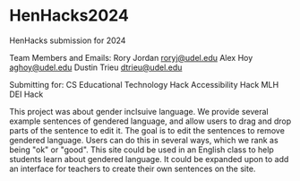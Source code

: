 # HenHacks2024
HenHacks submission for 2024

Team Members and Emails:
Rory Jordan roryj@udel.edu
Alex Hoy aghoy@udel.edu
Dustin Trieu dtrieu@udel.edu

Submitting for:
CS Educational Technology Hack
Accessibility Hack
MLH DEI Hack

This project was about gender inclsuive language. 
We provide several example sentences of gendered language, 
and allow users to drag and drop parts of the sentence to edit it.
The goal is to edit the sentences to remove gendered language.
Users can do this in several ways, which we rank as being "ok" or "good".
This site could be used in an English class to help students learn about gendered language.
It could be expanded upon to add an interface for teachers to create their own sentences on the site.
